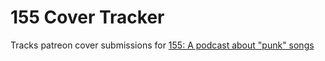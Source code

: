 # 155 Cover Tracker

Tracks patreon cover submissions for [155: A podcast about "punk" songs](https://155pod.com/)
